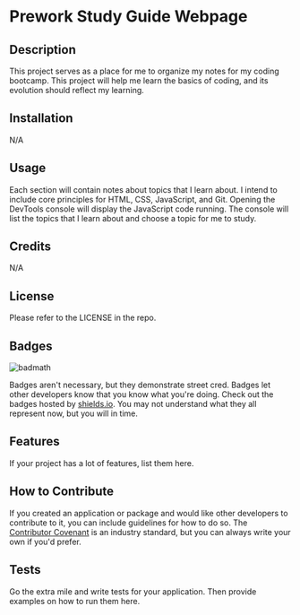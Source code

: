 # Prework Study Guide Webpage


## Description


This project serves as a place for me to organize my notes for my coding bootcamp. This project will help me learn the basics of coding, and its evolution should reflect my learning.


## Installation


N/A


## Usage


Each section will contain notes about topics that I learn about. I intend to include core principles for HTML, CSS, JavaScript, and Git. Opening the DevTools console will display the JavaScript code running. The console will list the topics that I learn about and choose a topic for me to study.


## Credits


N/A


## License


Please refer to the LICENSE in the repo.


## Badges


![badmath](https://img.shields.io/github/languages/top/nielsenjared/badmath)


Badges aren't necessary, but they demonstrate street cred. Badges let other developers know that you know what you're doing. Check out the badges hosted by [shields.io](https://shields.io/). You may not understand what they all represent now, but you will in time.


## Features


If your project has a lot of features, list them here.


## How to Contribute


If you created an application or package and would like other developers to contribute to it, you can include guidelines for how to do so. The [Contributor Covenant](https://www.contributor-covenant.org/) is an industry standard, but you can always write your own if you'd prefer.


## Tests


Go the extra mile and write tests for your application. Then provide examples on how to run them here.

